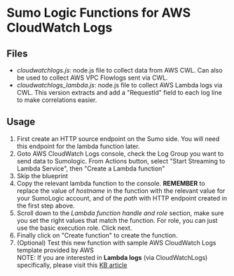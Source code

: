 Sumo Logic Functions for AWS CloudWatch Logs 
===========================================

Files 
-----
*	*cloudwatchlogs.js*:  node.js file to collect data from AWS CWL. Can also be used to collect AWS VPC Flowlogs sent via CWL.
*	*cloudwatchlogs_lambda.js*:  node.js file to collect AWS Lambda logs via CWL. This version extracts and add a "RequestId" field to each log line to make correlations easier.

Usage
-----
1. First create an HTTP source endpoint on the Sumo side. You will need this endpoint for the lambda function later.
2. Goto AWS CloudWatch Logs console, check the Log Group you want to send data to Sumologic. From Actions button, select "Start Streaming to Lambda Service", then "Create a Lambda function"
3. Skip the blueprint
4. Copy the relevant lambda function to the console. **REMEMBER** to replace the value of *hostname* in the function with the relevant value for your SumoLogic account, and of the *path* with HTTP endpoint created in the first step above. 
5. Scroll down to the *Lambda function handle and role* section, make sure you set the right values that match the function. For role, you can just use the basic execution role. Click next.
6. Finally click on "Create function" to create the function. 
7. (Optional) Test this new function with sample AWS CloudWatch Logs template provided by AWS  
NOTE: If you are interested in **Lambda logs** (via CloudWatchLogs) specifically, please visit this [KB article](http://help.sumologic.com/Apps/AWS_Lambda/Collect_Logs_for_AWS_Lambda?t=1461360129021)  


